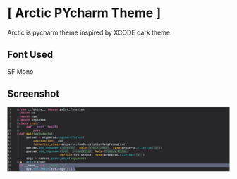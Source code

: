 # [ Arctic PYcharm Theme ]

Arctic is pycharm theme inspired by XCODE dark theme.

## Font Used
SF Mono
## Screenshot
![Screenshot](Screenshot.jpg)

